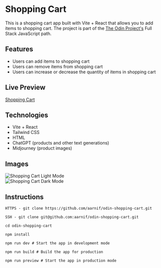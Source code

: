 # Shopping Cart

This is a shopping cart app built with Vite + React that allows you to add items to shopping cart.
The project is part of the [The Odin Project's](https://www.theodinproject.com/) Full Stack JavaScript path.

## Features

- Users can add items to shopping cart
- Users can remove items from shopping cart
- Users can increase or decrease the quantity of items in shopping cart

## Live Preview

[Shopping Cart](https://aarnif.github.io/odin-shopping-cart/)

## Technologies

- Vite + React
- Tailwind CSS
- HTML
- ChatGPT (products and other text generations)
- Midjourney (product images)

## Images

![Shopping Cart](/public/images/light-mode.png)
Light Mode
<br>
![Shopping Cart](/public/images/dark-mode.png)
Dark Mode

## Instructions

```
HTTPS - git clone https://github.com/aarnif/odin-shopping-cart.git

SSH - git clone git@github.com:aarnif/odin-shopping-cart.git

cd odin-shopping-cart

npm install

npm run dev # Start the app in development mode

npm run build # Build the app for production

npm run preview # Start the app in production mode
```
